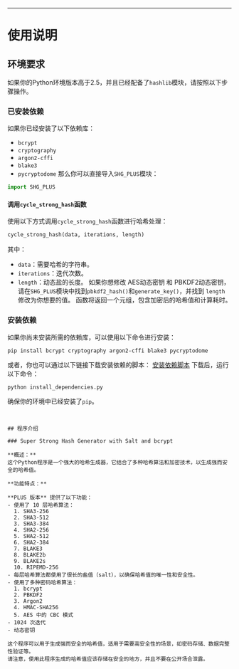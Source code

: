 ---
# 使用说明
## 环境要求
如果你的Python环境版本高于2.5，并且已经配备了`hashlib`模块，请按照以下步骤操作。
### 已安装依赖
如果你已经安装了以下依赖库：
- `bcrypt`
- `cryptography`
- `argon2-cffi`
- `blake3`
- `pycryptodome`
那么你可以直接导入`SHG_PLUS`模块：
```python
import SHG_PLUS
```
#### 调用`cycle_strong_hash`函数
使用以下方式调用`cycle_strong_hash`函数进行哈希处理：
```python
cycle_strong_hash(data, iterations, length)
```
其中：
- `data`：需要哈希的字符串。
- `iterations`：迭代次数。
- `length`：动态盐的长度。
如果你想修改 AES动态密钥 和 PBKDF2动态密钥，请在`SHG_PLUS`模块中找到`pbkdf2_hash()`和`generate_key()`，并找到 `length` 修改为你想要的值。
函数将返回一个元组，包含加密后的哈希值和计算耗时。
### 安装依赖
如果你尚未安装所需的依赖库，可以使用以下命令进行安装：
```shell
pip install bcrypt cryptography argon2-cffi blake3 pycryptodome
```
或者，你也可以通过以下链接下载安装依赖的脚本：
[安装依赖脚本](https://github.com/nitsc/Strong-Hash-Generator/PyPI/install_dependencies.py)
下载后，运行以下命令：
```shell
python install_dependencies.py
```
确保你的环境中已经安装了`pip`。
```


## 程序介绍

### Super Strong Hash Generator with Salt and bcrypt

**概述：**
这个Python程序是一个强大的哈希生成器，它结合了多种哈希算法和加密技术，以生成强而安全的哈希值。

**功能特点：**

**PLUS 版本** 提供了以下功能：
- 使用了 10 层哈希算法：
  1. SHA3-256
  2. SHA3-512
  3. SHA3-384
  4. SHA2-256
  5. SHA2-512
  6. SHA2-384
  7. BLAKE3
  8. BLAKE2b
  9. BLAKE2s
  10. RIPEMD-256 
- 每层哈希算法都使用了很长的盐值（salt），以确保哈希值的唯一性和安全性。
- 使用了多种密码哈希算法：
  1. bcrypt
  2. PBKDF2
  3. Argon2
  4. HMAC-SHA256
  5. AES 中的 CBC 模式
- 1024 次迭代
- 动态密钥

这个程序可以用于生成强而安全的哈希值，适用于需要高安全性的场景，如密码存储、数据完整性验证等。
请注意，使用此程序生成的哈希值应该存储在安全的地方，并且不要在公开场合泄露。


